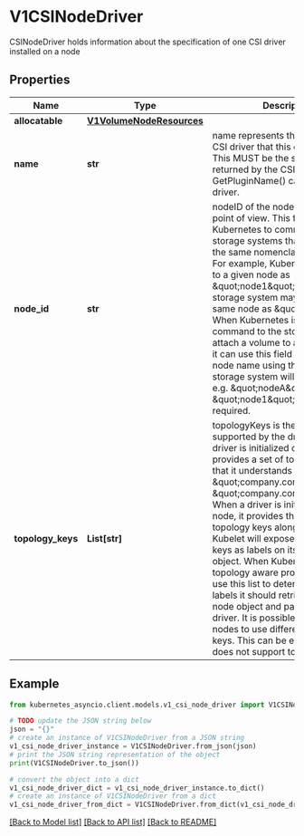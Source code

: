 # V1CSINodeDriver

CSINodeDriver holds information about the specification of one CSI driver installed on a node

## Properties

Name | Type | Description | Notes
------------ | ------------- | ------------- | -------------
**allocatable** | [**V1VolumeNodeResources**](V1VolumeNodeResources.md) |  | [optional] 
**name** | **str** | name represents the name of the CSI driver that this object refers to. This MUST be the same name returned by the CSI GetPluginName() call for that driver. | 
**node_id** | **str** | nodeID of the node from the driver point of view. This field enables Kubernetes to communicate with storage systems that do not share the same nomenclature for nodes. For example, Kubernetes may refer to a given node as \&quot;node1\&quot;, but the storage system may refer to the same node as \&quot;nodeA\&quot;. When Kubernetes issues a command to the storage system to attach a volume to a specific node, it can use this field to refer to the node name using the ID that the storage system will understand, e.g. \&quot;nodeA\&quot; instead of \&quot;node1\&quot;. This field is required. | 
**topology_keys** | **List[str]** | topologyKeys is the list of keys supported by the driver. When a driver is initialized on a cluster, it provides a set of topology keys that it understands (e.g. \&quot;company.com/zone\&quot;, \&quot;company.com/region\&quot;). When a driver is initialized on a node, it provides the same topology keys along with values. Kubelet will expose these topology keys as labels on its own node object. When Kubernetes does topology aware provisioning, it can use this list to determine which labels it should retrieve from the node object and pass back to the driver. It is possible for different nodes to use different topology keys. This can be empty if driver does not support topology. | [optional] 

## Example

```python
from kubernetes_asyncio.client.models.v1_csi_node_driver import V1CSINodeDriver

# TODO update the JSON string below
json = "{}"
# create an instance of V1CSINodeDriver from a JSON string
v1_csi_node_driver_instance = V1CSINodeDriver.from_json(json)
# print the JSON string representation of the object
print(V1CSINodeDriver.to_json())

# convert the object into a dict
v1_csi_node_driver_dict = v1_csi_node_driver_instance.to_dict()
# create an instance of V1CSINodeDriver from a dict
v1_csi_node_driver_from_dict = V1CSINodeDriver.from_dict(v1_csi_node_driver_dict)
```
[[Back to Model list]](../README.md#documentation-for-models) [[Back to API list]](../README.md#documentation-for-api-endpoints) [[Back to README]](../README.md)



